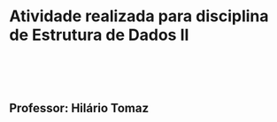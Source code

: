 <h1>Atividade realizada para disciplina de Estrutura de Dados II<h1><br>
<h2>Professor: Hilário Tomaz<h2>
